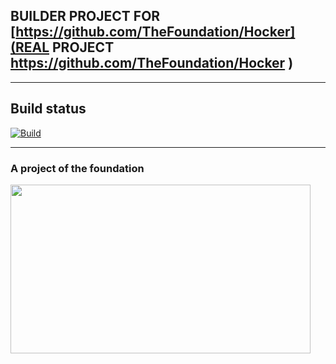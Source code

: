 ## BUILDER PROJECT FOR [https://github.com/TheFoundation/Hocker](REAL PROJECT https://github.com/TheFoundation/Hocker )

---


## Build status
[![Build](https://github.com/thefoundation-builder/hocker-builder-github/actions/workflows/build.yml/badge.svg)](https://github.com/thefoundation-builder/hocker-builder-github/actions/workflows/build.yml)
 
---

<h3>A project of the foundation</h3>
<a href="https://the-foundation.gitlab.io/"><div><img src="https://hcxi2.2ix.ch/github/thefoundation-builder/hocker-builder-github/README.md/logo.jpg" width="480" height="270"/></div></a>

